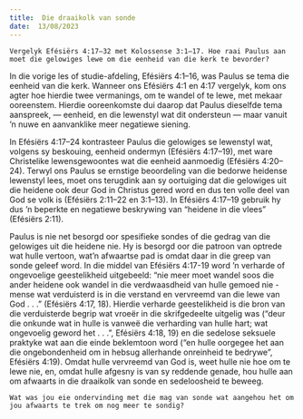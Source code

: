 ```yaml
---
title:  Die draaikolk van sonde
date:  13/08/2023
---
```


`Vergelyk Efésiërs 4:17–32 met Kolossense 3:1–17. Hoe raai Paulus aan moet die gelowiges lewe om die eenheid van die kerk te bevorder?`

In die vorige les of studie-afdeling, Efésiërs 4:1–16, was Paulus se tema die eenheid van die kerk. Wanneer ons Efésiërs 4:1 en 4:17 vergelyk, kom ons agter hoe hierdie twee vermanings, om te wandel of te lewe, met mekaar ooreenstem.  Hierdie ooreenkomste dui daarop dat Paulus dieselfde tema aanspreek, — eenheid, en die lewenstyl wat dit ondersteun — maar vanuit ’n nuwe en aanvanklike meer negatiewe siening.

In Efésiërs 4:17–24 kontrasteer Paulus die gelowiges se lewenstyl wat, volgens sy beskouing, eenheid ondermyn (Efésiërs 4:17–19), met ware Christelike lewensgewoontes wat die eenheid aanmoedig (Efésiërs 4:20–24). Terwyl ons Paulus se ernstige beoordeling van die bedorwe heidense lewenstyl lees, moet ons terugdink aan sy oortuiging dat die gelowiges uit die heidene ook deur God in Christus gered word en dus ten volle deel van God se volk is (Efésiërs 2:11–22 en 3:1–13). In Efésiërs 4:17–19 gebruik hy dus ’n beperkte en negatiewe beskrywing van “heidene in die vlees” (Efésiërs 2:11).

Paulus is nie net besorgd oor spesifieke sondes of die gedrag van die gelowiges uit die heidene nie. Hy is besorgd oor die patroon van optrede wat hulle vertoon, wat’n afwaartse pad is omdat daar in die greep van sonde geleef word.  In die middel van Efésiërs 4:17-19 word ’n verharde of ongevoelige geestelikheid uitgebeeld: “nie meer moet wandel soos die ander heidene ook wandel in die verdwaasdheid van hulle gemoed nie - mense wat verduisterd is in die verstand en vervreemd van die lewe van God . . .” (Efésiërs 4:17, 18).  Hierdie verharde geestelikheid is die bron van die verduisterde begrip wat vroeër in die skrifgedeelte uitgelig was (“deur die onkunde wat in hulle is vanweë die verharding van hulle hart; wat ongevoelig geword het . . .”, Efésiërs 4:18, 19) en die sedelose seksuele praktyke wat aan die einde beklemtoon word (“en hulle oorgegee het aan die ongebondenheid om in hebsug allerhande onreinheid te bedrywe”, Efésiërs 4:19).  Omdat hulle vervreemd van God is, weet hulle nie hoe om te lewe nie, en, omdat hulle afgesny is van sy reddende genade, hou hulle aan om afwaarts in die draaikolk van sonde en sedeloosheid te beweeg.

`Wat was jou eie ondervinding met die mag van sonde wat aangehou het om jou afwaarts te trek om nog meer te sondig?`
